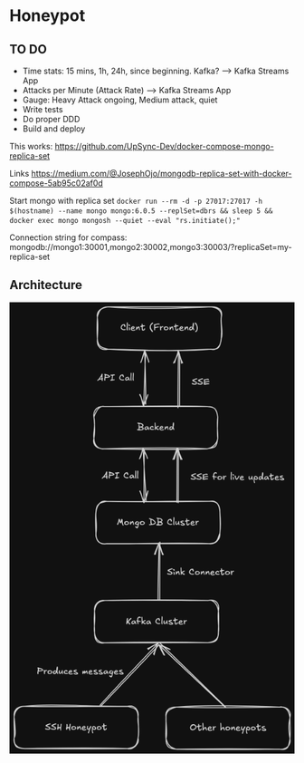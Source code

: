 # Honeypot

## TO DO

- Time stats: 15 mins, 1h, 24h, since beginning. Kafka? --> Kafka Streams App
- Attacks per Minute (Attack Rate) --> Kafka Streams App
- Gauge: Heavy Attack ongoing, Medium attack, quiet
- Write tests
- Do proper DDD
- Build and deploy

This works:
https://github.com/UpSync-Dev/docker-compose-mongo-replica-set

Links
https://medium.com/@JosephOjo/mongodb-replica-set-with-docker-compose-5ab95c02af0d

Start mongo with replica set
`docker run --rm -d -p 27017:27017 -h $(hostname) --name mongo mongo:6.0.5 --replSet=dbrs && sleep 5 && docker exec mongo mongosh --quiet --eval "rs.initiate();"`

Connection string for compass:
mongodb://mongo1:30001,mongo2:30002,mongo3:30003/?replicaSet=my-replica-set



## Architecture

![architecture](./docs/architecture.png)
